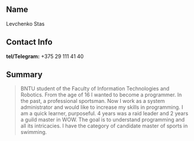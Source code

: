## Name
Levchenko Stas
## Contact Info
**tel/Telegram:** +375 29 111 41 40 <br>
## Summary
> BNTU student of the Faculty of Information Technologies and Robotics. From the age of 16 I wanted to become a programmer. In the past, a professional sportsman. Now I work as a system administrator and would like to increase my skills in programming. I am a quick learner, purposeful. 4 years was a raid leader and 2 years a guild master in WOW. The goal is to understand programming and all its intricacies. I have the category of candidate master of sports in swimming.
